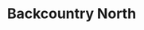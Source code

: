 ---
title: "Backcountry North"
url: /traverse-city/backcountry-north-north-us-31-south/
shop: Outdoor
---
